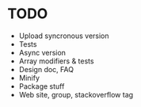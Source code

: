 TODO
====

* Upload syncronous version
* Tests
* Async version
* Array modifiers & tests
* Design doc, FAQ
* Minify
* Package stuff
* Web site, group, stackoverflow tag

